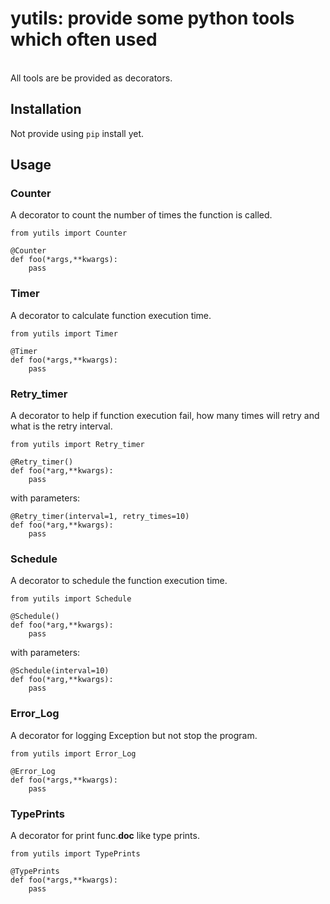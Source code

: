 # yutils: provide some python tools which often used
<br>
All tools are be provided as decorators.

## Installation

Not provide using `pip` install yet.

## Usage

### Counter

A decorator to count the number of times the function is called.

```
from yutils import Counter

@Counter
def foo(*args,**kwargs):
    pass
```

### Timer

A decorator to calculate function execution time.

```
from yutils import Timer

@Timer
def foo(*args,**kwargs):
    pass
```

### Retry_timer

A decorator to help if function execution fail, how many times will retry and what is the retry interval.

```
from yutils import Retry_timer

@Retry_timer()
def foo(*arg,**kwargs):
    pass
```

with parameters:
```
@Retry_timer(interval=1, retry_times=10)
def foo(*arg,**kwargs):
    pass
```

### Schedule

A decorator to schedule the function execution time.

```
from yutils import Schedule

@Schedule()
def foo(*arg,**kwargs):
    pass
```

with parameters:
```
@Schedule(interval=10)
def foo(*arg,**kwargs):
    pass
```

### Error_Log

A decorator for logging Exception but not stop the program.

```
from yutils import Error_Log

@Error_Log
def foo(*args,**kwargs):
    pass
```

### TypePrints

A decorator for print func.__doc__ like type prints.

```
from yutils import TypePrints

@TypePrints
def foo(*args,**kwargs):
    pass
```
